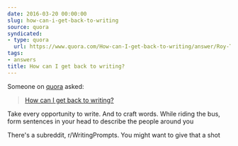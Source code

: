```yaml
---
date: 2016-03-20 00:00:00
slug: how-can-i-get-back-to-writing
source: quora
syndicated:
- type: quora
  url: https://www.quora.com/How-can-I-get-back-to-writing/answer/Roy-Tang
tags:
- answers
title: How can I get back to writing?
---
```


Someone on [quora](https://quora.com) asked:

> [How can I get back to writing?](https://www.quora.com/How-can-I-get-back-to-writing/answer/Roy-Tang)


Take every opportunity to write. And to craft words. While riding the bus, form sentences in your head to describe the people around you

There's a subreddit, r/WritingPrompts. You might want to give that a shot